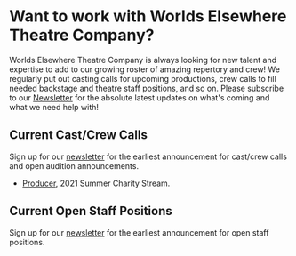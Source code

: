 # Want to work with Worlds Elsewhere Theatre Company?

Worlds Elsewhere Theatre Company is always looking for new talent and expertise to add to our growing roster of amazing repertory and crew! We regularly put out casting calls for upcoming productions, crew calls to fill needed backstage and theatre staff positions, and so on. Please subscribe to our [Newsletter][newsletter] for the absolute latest updates on what's coming and what we need help with!

[newsletter]: <{{ site.social.news.url }}> "{{ site.social.news.title }}"

## Current Cast/Crew Calls

Sign up for our [newsletter] for the earliest announcement for cast/crew calls and open audition announcements.

- [Producer](./producer), 2021 Summer Charity Stream.

## Current Open Staff Positions

Sign up for our [newsletter] for the earliest announcement for open staff positions.
